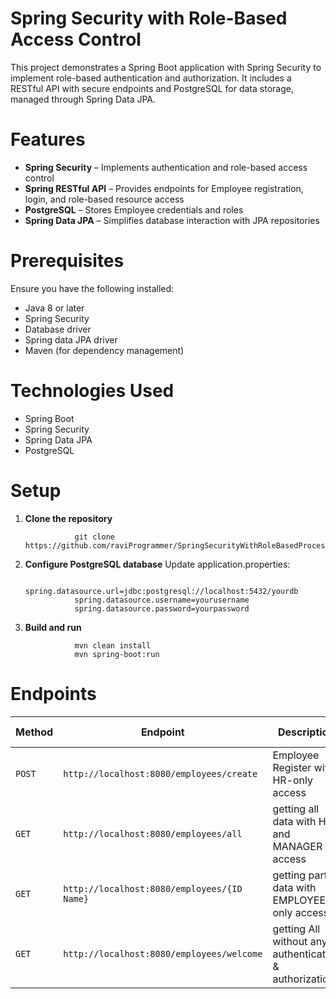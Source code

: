 # Spring Security with Role-Based Access Control

This project demonstrates a Spring Boot application with Spring Security to implement role-based authentication and authorization. It includes a RESTful API with secure endpoints and PostgreSQL for data storage, managed through Spring Data JPA.

# Features
* **Spring Security** – Implements authentication and role-based access control
* **Spring RESTful API** – Provides endpoints for Employee registration, login, and role-based resource access
* **PostgreSQL** – Stores Employee credentials and roles
* **Spring Data JPA** – Simplifies database interaction with JPA repositories

# Prerequisites
Ensure you have the following installed:

* Java 8 or later
* Spring Security
* Database driver
* Spring data JPA driver
* Maven (for dependency management)

# Technologies Used
* Spring Boot
* Spring Security
* Spring Data JPA
* PostgreSQL

# Setup
1. **Clone the repository**

                  git clone https://github.com/raviProgrammer/SpringSecurityWithRoleBasedProcess.git

2. **Configure PostgreSQL database**
Update application.properties:

                  spring.datasource.url=jdbc:postgresql://localhost:5432/yourdb
                  spring.datasource.username=yourusername
                  spring.datasource.password=yourpassword

3. **Build and run**

                  mvn clean install
                  mvn spring-boot:run
   
# Endpoints

| Method | Endpoint       | Description         | Role Required |
|--------|----------------|---------------------|--------------|
| `POST`  | `http://localhost:8080/employees/create`   | Employee Register with HR-only access  | `HR`  |
| `GET`  | `http://localhost:8080/employees/all`| getting all data with HR and MANAGER access | `HR and MANAGER` |
| `GET`   | `http://localhost:8080/employees/{ID Name}` | getting partial data with EMPLOYEE-only access | `EMPLOYEE` |
| `GET`   | `http://localhost:8080/employees/welcome` | getting All without any authentication & authorization | `Public` |



